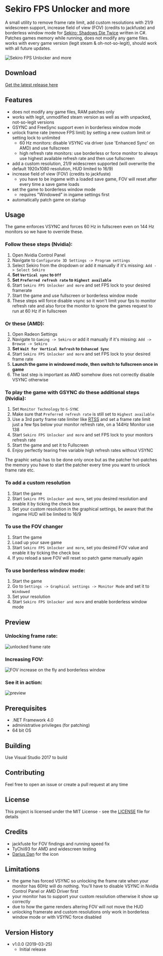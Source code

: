 # Sekiro FPS Unlocker and more

A small utility to remove frame rate limit, add custom resolutions with 21/9 widescreen support, increase field of view (FOV) (credits to jackfuste) and borderless window mode for [Sekiro: Shadows Die Twice](https://www.sekirothegame.com/) written in C#.
Patches games memory while running, does not modify any game files. works with every game version (legit steam & oh-not-so-legit), should work with all future updates.

![Sekiro FPS Unlocker and more]()

## Download

[Get the latest release here](https://github.com/uberhalit/SekiroFpsUnlockAndMore/releases)

## Features

* does not modify any game files, RAM patches only
* works with legit, unmodified steam version as well as with unpacked, not-so-legit versions
* GSYNC and FreeSync support even in borderless window mode
* unlock frame rate (remove FPS limit) by setting a new custom limit or setting lock to unlimited
	* 60 Hz monitors: disable VSYNC via driver (use 'Enhanced Sync' on AMD) and use fullscreen 
	* high refresh rate monitors: use borderless or force monitor to always use highest available refresh rate and then use fullscreen
* add a custom resolution, 21/9 widescreen supported (will overwrite the default 1920x1080 resolution, HUD limited to 16/9)
* increase field of view (FOV) (credits to jackfuste)
	* you have to be ingame with a loaded save game, FOV will reset after every time a save game loads
* set the game to borderless window mode
	* requires "Windowed" in ingame settings first
* automatically patch game on startup

## Usage

The game enforces VSYNC and forces 60 Hz in fullscreen even on 144 Hz monitors so we have to override these. 

### Follow these steps (Nvidia):
1. Open Nvidia Control Panel
2. Navigate to `Configurate 3D Settings -> Program settings`
3. Select Sekiro from the dropdown or add it manually if it's missing: `Add -> Select Sekiro`
4. **Set `Vertical sync` to `Off`**
5. **Set `Preferred refresh rate` to `Highest available`**
6. Start `Sekiro FPS Unlocker and more` and set FPS lock to your desired framerate
7. Start the game and use fullscreen or borderless window mode
8. These steps will force disable vsync so it won't limit your fps to monitor refresh rate and also force the monitor to ignore the games request to run at 60 Hz if in fullscreen

### Or these (AMD):
1. Open Radeon Settings
2. Navigate to `Gaming -> Sekiro` or add it manually if it's missing: `Add -> Browse -> Sekiro`
3. **Set `Wait for Vertical Refresh` to `Enhanced Sync`**
4. Start `Sekiro FPS Unlocker and more` and set FPS lock to your desired frame rate
5. **Launch the game in windowed mode, then switch to fullscreen once in game**
6. The last step is important as AMD somehow does not correctly disable VSYNC otherwise

### To play the game with GSYNC do these additional steps (Nvidia):
1. Set `Monitor Technology` to `G-SYNC`
2. Make sure that `Preferred refresh rate` is still set to `Highest available`
3. Use a 3rd party frame rate limiter like [RTSS](https://www.guru3d.com/files-details/rtss-rivatuner-statistics-server-download.html) and set a frame rate limit just a few fps below your monitor refresh rate, on a 144Hz Monitor use 138
4. Start `Sekiro FPS Unlocker and more` and set FPS lock to your monitors refresh rate
5. Start the game and set it to Fullscreen
6. Enjoy perfectly tearing free variable high refresh rates without VSYNC

The graphic setup has to be done only once but as the patcher hot-patches the memory you have to start the patcher every time you want to unlock frame rate etc.

### To add a custom resolution
1. Start the game
2. Start `Sekiro FPS Unlocker and more`, set you desired resolution and enable it by ticking the check box
3. Set your custom resolution in the graphical settings, be aware that the ingame HUD will be limited to 16/9

### To use the FOV changer
1. Start the game
2. Load up your save game
3. Start `Sekiro FPS Unlocker and more`, set you desired FOV value and enable it by ticking the check box
4. If you reload a save FOV will reset so patch game manually again

### To use borderless window mode:
1. Start the game
2. Go to `Settings -> Graphical settings -> Monitor Mode` and set it to `Windowed`
3. Set your resolution
4. Start `Sekiro FPS Unlocker and more` and enable borderless window mode

## Preview

### Unlocking frame rate:
![unlocked frame rate]()

### Increasing FOV:
![FOV increase on the fly and borderless window]()

### See it in action:
![preview]()

## Prerequisites

* .NET Framework 4.0
* administrative privileges (for patching)
* 64 bit OS

## Building

Use Visual Studio 2017 to build

## Contributing

Feel free to open an issue or create a pull request at any time

## License

This project is licensed under the MIT License - see the [LICENSE](LICENSE) file for details

## Credits

* jackfuste for FOV findings and running speed fix
* TyChii93 for AMD and widescreen testing
* [Darius Dan](www.dariusdan.com) for the icon

## Limitations

* the game has forced VSYNC so unlocking the frame rate when your monitor has 60Hz will do nothing. You'll have to disable VSYNC in Nvidia Control Panel or AMD Driver first
* your monitor has to support your custom resolution otherwise it show up correctly
* due to how the game renders altering FOV will not move the HUD
* unlocking framerate and custom resolutions only work in borderless window mode or with VSYNC force disabled

## Version History

* v1.0.0 (2019-03-25)
  * Initial release

